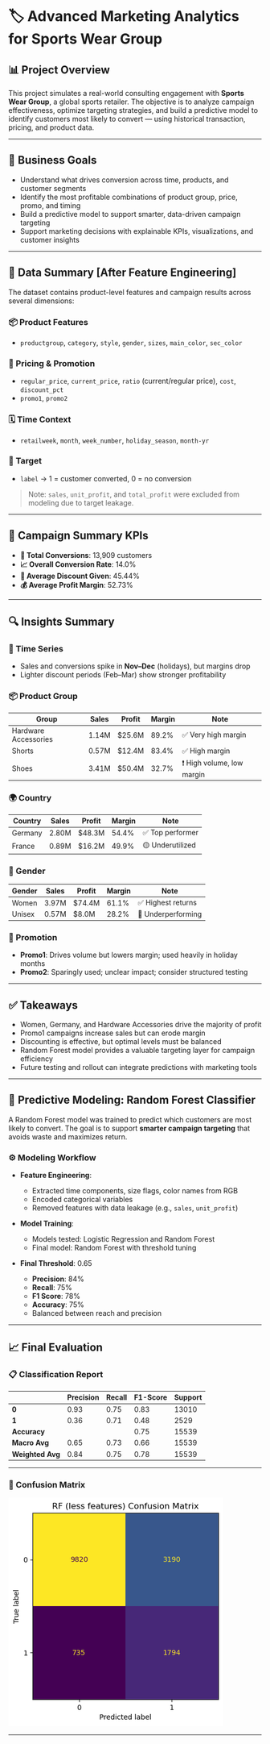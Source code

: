 # 🏷️ Advanced Marketing Analytics for Sports Wear Group

## 📊 Project Overview

This project simulates a real-world consulting engagement with **Sports Wear Group**, a global sports retailer. The objective is to analyze campaign effectiveness, optimize targeting strategies, and build a predictive model to identify customers most likely to convert — using historical transaction, pricing, and product data.

---

## 🎯 Business Goals

- Understand what drives conversion across time, products, and customer segments
- Identify the most profitable combinations of product group, price, promo, and timing
- Build a predictive model to support smarter, data-driven campaign targeting
- Support marketing decisions with explainable KPIs, visualizations, and customer insights

---

## 🧠 Data Summary [After Feature Engineering]

The dataset contains product-level features and campaign results across several dimensions:

### 📦 Product Features
- `productgroup`, `category`, `style`, `gender`, `sizes`, `main_color`, `sec_color`

### 💸 Pricing & Promotion
- `regular_price`, `current_price`, `ratio` (current/regular price), `cost`, `discount_pct`
- `promo1`, `promo2` 

### 🗓️ Time Context
- `retailweek`, `month`, `week_number`, `holiday_season`, `month-yr`

### 🎯 Target
- `label` → 1 = customer converted, 0 = no conversion

> Note: `sales`, `unit_profit`, and `total_profit` were excluded from modeling due to target leakage.

---

## 🧾 Campaign Summary KPIs

- **🧍 Total Conversions**: 13,909 customers
- **📈 Overall Conversion Rate**: 14.0%
- **💸 Average Discount Given**: 45.44%
- **💰 Average Profit Margin**: 52.73%

---

## 🔍 Insights Summary

### 📅 Time Series
- Sales and conversions spike in **Nov–Dec** (holidays), but margins drop
- Lighter discount periods (Feb–Mar) show stronger profitability

### 📦 Product Group
| Group               | Sales   | Profit    | Margin | Note            |
|---------------------|---------|-----------|--------|-----------------|
| Hardware Accessories| 1.14M   | \$25.6M   | 89.2%  | ✅ Very high margin |
| Shorts              | 0.57M   | \$12.4M   | 83.4%  | ✅ High margin |
| Shoes               | 3.41M   | \$50.4M   | 32.7%  | ❗ High volume, low margin |

### 🌍 Country
| Country | Sales  | Profit    | Margin | Note          |
|---------|--------|-----------|--------|---------------|
| Germany | 2.80M  | \$48.3M   | 54.4%  | ✅ Top performer |
| France  | 0.89M  | \$16.2M   | 49.9%  | 🟡 Underutilized |

### 🚻 Gender
| Gender  | Sales  | Profit    | Margin | Note              |
|---------|--------|-----------|--------|-------------------|
| Women   | 3.97M  | \$74.4M   | 61.1%  | ✅ Highest returns |
| Unisex  | 0.57M  | \$8.0M    | 28.2%  | 🔻 Underperforming |

### 🎯 Promotion
- **Promo1**: Drives volume but lowers margin; used heavily in holiday months
- **Promo2**: Sparingly used; unclear impact; consider structured testing

---

## ✅ Takeaways

- Women, Germany, and Hardware Accessories drive the majority of profit
- Promo1 campaigns increase sales but can erode margin
- Discounting is effective, but optimal levels must be balanced
- Random Forest model provides a valuable targeting layer for campaign efficiency
- Future testing and rollout can integrate predictions with marketing tools

---

## 🤖 Predictive Modeling: Random Forest Classifier

A Random Forest model was trained to predict which customers are most likely to convert. The goal is to support **smarter campaign targeting** that avoids waste and maximizes return.

### ⚙️ Modeling Workflow

- **Feature Engineering**:
  - Extracted time components, size flags, color names from RGB
  - Encoded categorical variables
  - Removed features with data leakage (e.g., `sales`, `unit_profit`)

- **Model Training**:
  - Models tested: Logistic Regression and Random Forest
  - Final model: Random Forest with threshold tuning

- **Final Threshold**: 0.65  
  - **Precision**: 84%  
  - **Recall**: 75% 
  - **F1 Score**: 78% 
  - **Accuracy**: 75%  
  - Balanced between reach and precision

---

## 📈 Final Evaluation

### 📋 Classification Report
|              | Precision | Recall | F1-Score | Support |
|--------------|-----------|--------|----------|---------|
| **0**        | 0.93      | 0.75   | 0.83     | 13010   |
| **1**        | 0.36      | 0.71   | 0.48     | 2529    |
| **Accuracy** |           |        | 0.75     | 15539   |
| **Macro Avg**| 0.65      | 0.73   | 0.66     | 15539   |
| **Weighted Avg** | 0.84  | 0.75   | 0.78     | 15539   |

---

### 🔲 Confusion Matrix
![](./reports/rf_less_features_confusion_matrix.png)

---




